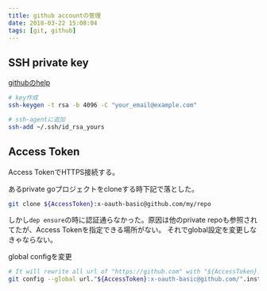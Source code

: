 ```yaml
---
title: github accountの管理
date: 2018-03-22 15:08:04
tags: [git, github]
---
```

## SSH private key
[githubのhelp](https://help.github.com/enterprise/2.12/user/articles/generating-a-new-ssh-key-and-adding-it-to-the-ssh-agent/)

```sh
# key作成
ssh-keygen -t rsa -b 4096 -C "your_email@example.com"

# ssh-agentに追加
ssh-add ~/.ssh/id_rsa_yours
```

## Access Token
Access TokenでHTTPS接続する。

あるprivate goプロジェクトをcloneする時下記で落とした。
```sh
git clone ${AccessToken}:x-oauth-basic@github.com/my/repo
```

しかし`dep ensure`の時に認証通らなかった。原因は他のprivate repoも参照されてたが、Access Tokenを指定できる場所がない。
それでglobal設定を変更しなきゃならない。

global configを変更
```sh
# It will rewrite all url of "https://github.com" with "${AccessToken}:x-oauth-basic@github.com/" when cloning dependencies.
git config --global url."${AccessToken}:x-oauth-basic@github.com/".insteadOf "https://github.com/"
```
